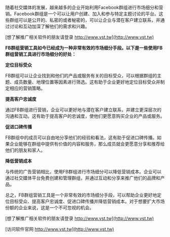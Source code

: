 随着社交媒体的发展，越来越多的企业开始利用Facebook群组进行市场细分和营销。Facebook群组是一个可以让用户创建、加入和参与特定主题讨论的平台。这些群组可以是公开的、私密的或者秘密的，可以让企业与潜在客户建立联系，并通过讨论和互动加深了解他们的需求和兴趣。

[想了解推广相关软件的朋友请登录 http://www.vst.tw](http://www.vst.tw)

**FB群组营销工具如今已经成为一种非常有效的市场细分手段。以下是一些使用FB群组营销工具进行市场细分的好处：**

**定位目标受众**

FB群组可以让企业找到和他们的产品或服务有关的目标受众，可以根据群组的主题、成员数量、地理位置等因素进行筛选。这有助于企业更好地定位目标受众并制定相应的营销策略。

**提高客户忠诚度**

通过FB群组进行营销，企业可以更好地与潜在客户建立联系，并建立更深层次的沟通和互动。这有助于提高客户的忠诚度，使他们更愿意购买企业的产品或服务。

**促进口碑传播**

FB群组中的成员可以自由地分享他们的经验和看法，这有助于促进口碑传播。如果企业能够在群组中提供有价值的内容和服务，那么成员就会更愿意分享和推荐给他们的朋友和家人。

**降低营销成本**

与传统的广告营销相比，使用FB群组进行市场细分可以降低营销成本。企业可以通过社交媒体平台免费创建和管理群组，并通过互动和分享来推广他们的品牌和产品。

总之，FB群组营销工具是一个非常有效的市场细分手段，可以帮助企业更好地定位目标受众、提高客户忠诚度、促进口碑传播并降低营销成本。对于想要扩大市场份额的企业来说，这是一个不可忽视的机会。

[想了解推广相关软件的朋友请登录 http://www.vst.tw](http://www.vst.tw)


[访问软件官网 http://www.vst.tw](http://www.vst.tw)
